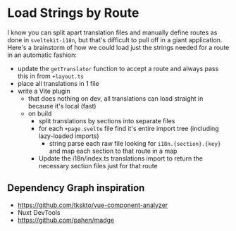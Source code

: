 # Load Strings by Route

I know you can split apart translation files and manually define routes as done in `sveltekit-i18n`, but that's difficult to pull off in a giant application. Here's a brainstorm of how we could load just the strings needed for a route in an automatic fashion:

- update the `getTranslator` function to accept a route and always pass this in from `+layout.ts`
- place all translations in 1 file
- write a Vite plugin
  - that does nothing on dev, all translations can load straight in because it's local (fast)
  - on build
    - split translations by sections into separate files
    - for each `+page.svelte` file find it's entire import tree (including lazy-loaded imports)
      - string parse each raw file looking for `i18n.{section}.{key}` and map each section to that route in a map
    - Update the i18n/index.ts translations import to return the necessary section files just for that route 

## Dependency Graph inspiration
- https://github.com/tkskto/vue-component-analyzer
- Nuxt DevTools
- https://github.com/pahen/madge
